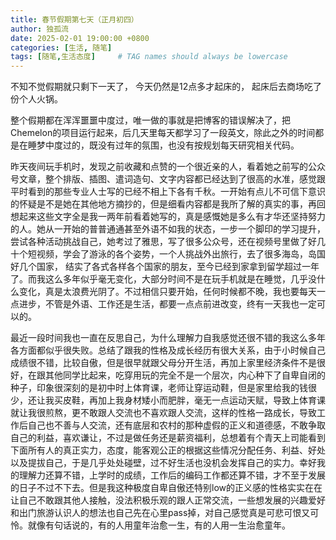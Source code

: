 ```yaml
---
title: 春节假期第七天（正月初四）
author: 独孤流
date: 2025-02-01 19:00:00 +0800
categories: [生活, 随笔]
tags: [随笔,生活态度]     # TAG names should always be lowercase
---
```


不知不觉假期就只剩下一天了， 今天仍然是12点多才起床的， 起床后去商场吃了份个人火锅。

整个假期都在浑浑噩噩中度过，唯一做的事就是把博客的错误解决了，把Chemelon的项目运行起来，后几天里每天都学习了一段英文，除此之外的时间都是在睡梦中度过的，既没有过年的氛围，也没有按规划每天研究相关代码。

昨天夜间玩手机时，发现之前收藏和点赞的一个很近亲的人，看着她之前写的公众号文章，整个排版、插图、遣词造句、文字内容都已经达到了很高的水准，感觉跟平时看到的那些专业人士写的已经不相上下各有千秋。一开始有点儿不可信下意识的怀疑是不是她在其他地方摘抄的，但是细看内容都是我所了解的真实的事，再回想起来这些文字全是我一两年前看着她写的，真是感慨她是多么有才华还坚持努力的人。她从一开始的普普通通甚至外语不如我的状态，一步一个脚印的学习提升，尝试各种活动挑战自己，她考过了雅思，写了很多公众号，还在视频号里做了好几十个短视频，学会了游泳的各个姿势，一个人挑战外出旅行，去了很多海岛，岛国好几个国家， 结实了各式各样各个国家的朋友，至今已经到家拿到留学超过一年了。而我这么多年似乎毫无变化，大部分时间不是在玩手机就是在睡觉，几乎没什么变化，真是太浪费光阴了。不过相信只要开始，任何时候都不晚，我也要每天一点进步，不管是外语、工作还是生活，都要一点点前进改变，终有一天我也一定可以的。

最近一段时间我也一直在反思自己，为什么理解力自我感觉还很不错的我这么多年各方面都似乎很失败。总结了跟我的性格及成长经历有很大关系，由于小时候自己成绩很不错，比较自傲，但是很早就跟父母分开生活，再加上家里经济条件不是很好，在跟其他同学比起来，吃穿用玩的完全不是一个层次，内心种下了自卑自闭的种子，印象很深刻的是初中时上体育课，老师让穿运动鞋，但是家里给我的钱很少，还让我买皮鞋，再加上我身材矮小而肥胖，毫无一点运动天赋，导致上体育课就让我很煎熬，更不敢跟人交流也不喜欢跟人交流，这样的性格一路成长，导致工作后自己也不善与人交流，还有底层和农村的那种虚假的正义和道德感，不敢争取自己的利益，喜欢谦让，不过是做任务还是薪资福利，总想着有个青天上司能看到下面所有人的真正实力，态度，能客观公正的根据这些情况分配任务、利益、好处以及提拔自己，于是几乎处处碰壁，过不好生活也没机会发挥自己的实力。幸好我的理解力还算不错，上学时的成绩，工作后的编码工作都还算不错，才不至于发展的日子不过不下去。但是我这种极度自卑自傲还特别low的正义感的性格实实在在让自己不敢跟其他人接触，没法积极乐观的跟人正常交流，一些想发展的兴趣爱好和出门旅游认识人的想法也自己先在心里pass掉，对自己感觉真是可悲可恨又可怜。就像有句话说的，有的人用童年治愈一生，有的人用一生治愈童年。